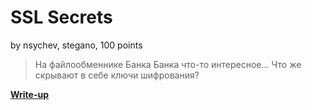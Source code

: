 # SSL Secrets

by nsychev, stegano, 100 points

> На файлообменнике Банка Банка что-то интересное... Что же скрывают в себе ключи шифрования?

**[Write-up](WRITEUP.md)**
